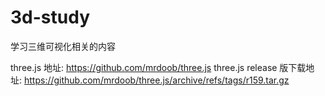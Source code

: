 # 3d-study

学习三维可视化相关的内容

three.js 地址: https://github.com/mrdoob/three.js
three.js release 版下载地址: https://github.com/mrdoob/three.js/archive/refs/tags/r159.tar.gz
